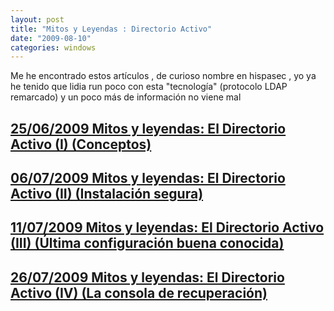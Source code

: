 ```yaml
---
layout: post
title: "Mitos y Leyendas : Directorio Activo"
date: "2009-08-10"
categories: windows
---
```


Me he encontrado estos artículos , de curioso nombre en hispasec , yo ya he tenido que lidia run poco con esta "tecnología" (protocolo LDAP remarcado) y un poco más de información no viene mal

## [25/06/2009 Mitos y leyendas: El Directorio Activo (I) (Conceptos)](https://www.hispasec.com/unaaldia/3897)

## [06/07/2009 Mitos y leyendas: El Directorio Activo (II) (Instalación segura)](https://www.hispasec.com/unaaldia/3908)

## [11/07/2009 Mitos y leyendas: El Directorio Activo (III) (Última configuración buena conocida)](https://www.hispasec.com/unaaldia/3914)

## [26/07/2009 Mitos y leyendas: El Directorio Activo (IV) (La consola de recuperación)](https://www.hispasec.com/unaaldia/3928)
